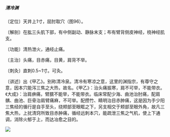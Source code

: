 ##### 清冷渊

〔定位〕天井上1寸，屈肘取穴（图96）。

〔解剖〕在肱三头肌下部，有中侧副动、静脉末支；布有臂背侧皮神经，桡神经肌支。

〔功能〕清热泄火，通经止痛。

〔主治〕头痛，目赤痛，目黄，肩背不举。

〔刺灸〕直刺0.5~1寸。可灸。

〔讲述〕出《甲乙》。别称清冷泉。清冷有寒凉之意，这里的渊指宗，有尊守之意，因本穴能泻三焦之大热，故名。《甲乙》：治头痛振寒，肩不可举，不能带衣。《大成》：治肩痹痛，臂臑不能举，不能带衣。临床常配少海、曲池治肘痛，配肩髃、曲池、巨骨治肩臂痛麻，不可举。配攒竹、睛明治目赤肿痛，这是因为手少阳三焦经的循行是自手至头，绕颊部至眼眶之下，另支相交于颊部至眼外角，故凡三焦大热，上扰清窍所致目赤肿痛，循经远刺本穴，能疏泄三焦之气机，使上下通调，消除火郁于上，而达冶愈之目的。

![](img/图96.jpg)
